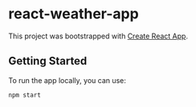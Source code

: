 # react-weather-app

This project was bootstrapped with [Create React App](https://github.com/facebook/create-react-app).

## Getting Started

To run the app locally, you can use:

```bash
npm start
